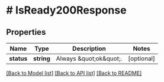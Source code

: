 # # IsReady200Response

## Properties

Name | Type | Description | Notes
------------ | ------------- | ------------- | -------------
**status** | **string** | Always \&quot;ok\&quot;. | [optional]

[[Back to Model list]](../../README.md#models) [[Back to API list]](../../README.md#endpoints) [[Back to README]](../../README.md)
